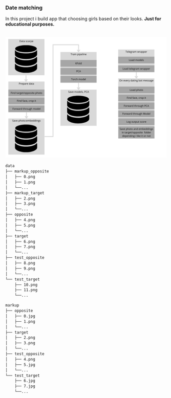### Date matching

In this project i build app that choosing girls based on their looks. **Just for educational purposes.** 

<br><img src="Pipeline.png"></br>

```bash
data
├── markup_opposite
│   ├── 0.png
│   ├── 1.png
│   └──...
├── markup_target
│   ├── 2.png
│   ├── 3.png
│   └──...
├── opposite
│   ├── 4.png
│   ├── 5.png
│   └──...
├── target
│   ├── 6.png
│   ├── 7.png
│   └──...
├── test_opposite
│   ├── 8.png
│   ├── 9.png
│   └──...
└── test_target
    ├── 10.png
    ├── 11.png
    └──...
```

```bash
markup
├── opposite
│   ├── 0.jpg
│   ├── 1.png
│   └──...
├── target
│   ├── 2.png
│   ├── 3.png
│   └──...
├── test_opposite
│   ├── 4.png
│   ├── 5.jpg
│   └──...
└── test_target
    ├── 6.jpg
    ├── 7.jpg
    └──...
```